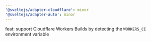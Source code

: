 ```yaml
---
'@sveltejs/adapter-cloudflare': minor
'@sveltejs/adapter-auto': minor
---
```


feat: support Cloudflare Workers Builds by detecting the `WORKERS_CI` environment variable
